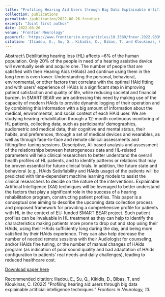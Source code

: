 ```yaml
---
title: "Profiling Hearing Aid Users through Big Data Explainable Artificial Intelligence Techniques"
collection: publications
permalink: /publication/2022-08-26-frontier
excerpt: "Joint first author"
date: 2022-08-26
venue: 'Frontier Neurology'
paperurl: 'https://www.frontiersin.org/articles/10.3389/fneur.2022.933940/full'
citation: 'Iliadou, E., Su, Q., Kikidis, D., Bibas, T. and Kloukinas, C. (2022) &quot;Profiling hearing aid users through big data explainable artificial intelligence techniques.&quot; <i>Frontiers in Neurology, 13.</i>'
---
```


Abstract:\\
Debilitating hearing loss (HL) affects ~6% of the human population. Only 20% of the people in need of a hearing assistive device will eventually seek and acquire one. The number of people that are satisfied with their Hearing Aids (HAids) and continue using them in the long term is even lower. Understanding the personal, behavioral, environmental, or other factors that correlate with the optimal HAid fitting and with users' experience of HAids is a significant step in improving patient satisfaction and quality of life, while reducing societal and financial burden. In SMART BEAR we are addressing this need by making use of the capacity of modern HAids to provide dynamic logging of their operation and by combining this information with a big amount of information about the medical, environmental, and social context of each HAid user. We are studying hearing rehabilitation through a 12-month continuous monitoring of HL patients, collecting data, such as participants' demographics, audiometric and medical data, their cognitive and mental status, their habits, and preferences, through a set of medical devices and wearables, as well as through face-to-face and remote clinical assessments and fitting/fine-tuning sessions. Descriptive, AI-based analysis and assessment of the relationships between heterogeneous data and HL-related parameters will help clinical researchers to better understand the overall health profiles of HL patients, and to identify patterns or relations that may be proven essential for future clinical trials. In addition, the future state and behavioral (e.g., HAids Satisfiability and HAids usage) of the patients will be predicted with time-dependent machine learning models to assist the clinical researchers to decide on the nature of the interventions. Explainable Artificial Intelligence (XAI) techniques will be leveraged to better understand the factors that play a significant role in the success of a hearing rehabilitation program, constructing patient profiles. This paper is a conceptual one aiming to describe the upcoming data collection process and proposed framework for providing a comprehensive profile for patients with HL in the context of EU-funded SMART BEAR project. Such patient profiles can be invaluable in HL treatment as they can help to identify the characteristics making patients more prone to drop out and stop using their HAids, using their HAids sufficiently long during the day, and being more satisfied by their HAids experience. They can also help decrease the number of needed remote sessions with their Audiologist for counseling, and/or HAids fine tuning, or the number of manual changes of HAids program (as indication of poor sound quality and bad adaptation of HAids configuration to patients' real needs and daily challenges), leading to reduced healthcare cost.

[Download paper here](http://qiqisu.co.uk/files/paper1.pdf)

Recommended citation: Iliadou, E., Su, Q., Kikidis, D., Bibas, T. and Kloukinas, C. (2022) "Profiling hearing aid users through big data explainable artificial intelligence techniques." <i>Frontiers in Neurology, 13.</i>
